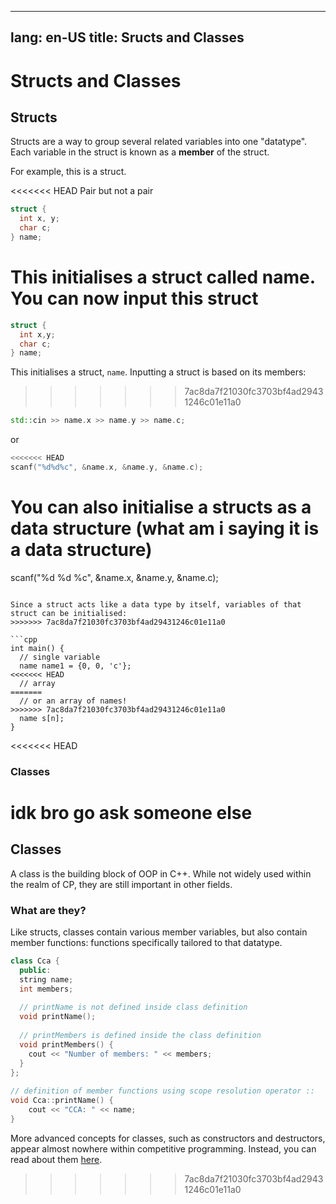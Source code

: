 ***

lang: en-US
title: Sructs and Classes
-------------------------

# Structs and Classes

## Structs
Structs are a way to group several related variables into one "datatype".
Each variable in the struct is known as a **member** of the struct.

For example, this is a struct.

<<<<<<< HEAD
Pair but not a pair

```cpp
struct {
  int x, y;
  char c;
} name;
```

This initialises a struct called name. You can now input this struct
=======
```cpp
struct {
  int x,y;
  char c;
} name;
```
This initialises a struct, `name`.
Inputting a struct is based on its members:
>>>>>>> 7ac8da7f21030fc3703bf4ad29431246c01e11a0

```cpp
std::cin >> name.x >> name.y >> name.c;
```

or

```cpp
<<<<<<< HEAD
scanf("%d%d%c", &name.x, &name.y, &name.c);
```

You can also initialise a structs as a data structure (what am i saying it is a data structure)
=======
scanf("%d %d %c", &name.x, &name.y, &name.c);
```

Since a struct acts like a data type by itself, variables of that struct can be initialised:
>>>>>>> 7ac8da7f21030fc3703bf4ad29431246c01e11a0

```cpp
int main() {
  // single variable
  name name1 = {0, 0, 'c'};
<<<<<<< HEAD
  // array
=======
  // or an array of names!
>>>>>>> 7ac8da7f21030fc3703bf4ad29431246c01e11a0
  name s[n];
}
```

<<<<<<< HEAD
### Classes

idk bro go ask someone else
=======
## Classes
A class is the building block of OOP in C++. 
While not widely used within the realm of CP, they are still important in other fields.

### What are they?
Like structs, classes contain various member variables, but also contain member functions: functions specifically tailored to that datatype. 

```cpp
class Cca {
  public:
  string name;
  int members;
   
  // printName is not defined inside class definition
  void printName();
   
  // printMembers is defined inside the class definition
  void printMembers() {
    cout << "Number of members: " << members;
  }
};
 
// definition of member functions using scope resolution operator ::
void Cca::printName() {
    cout << "CCA: " << name;
}
```

More advanced concepts for classes, such as constructors and destructors, appear almost nowhere within competitive programming.
Instead, you can read about them [here](https://www.geeksforgeeks.org/c-classes-and-objects/).
>>>>>>> 7ac8da7f21030fc3703bf4ad29431246c01e11a0
